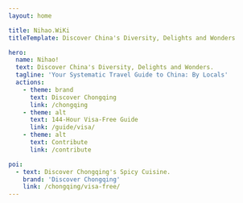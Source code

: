 ```yaml
---
layout: home

title: Nihao.WiKi
titleTemplate: Discover China's Diversity, Delights and Wonders

hero:
  name: Nihao!
  text: Discover China's Diversity, Delights and Wonders.
  tagline: 'Your Systematic Travel Guide to China: By Locals'
  actions:
    - theme: brand
      text: Discover Chongqing
      link: /chongqing
    - theme: alt
      text: 144-Hour Visa-Free Guide
      link: /guide/visa/
    - theme: alt
      text: Contribute
      link: /contribute

poi:
  - text: Discover Chongqing's Spicy Cuisine.
    brand: 'Discover Chongqing'
    link: /chongqing/visa-free/
---
```


<style>
:root {
  --vp-home-hero-name-color: transparent !important;
  --vp-home-hero-image-filter: blur(44px) !important;
}

@media (min-width: 640px) {
  :root {
    --vp-home-hero-image-filter: blur(56px) !important;;
  }
}

@media (min-width: 960px) {
  :root {
    --vp-home-hero-image-filter: blur(68px) !important;;
  }
}
</style>
